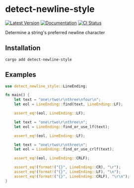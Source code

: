 # detect-newline-style

[![Latest Version](https://img.shields.io/crates/v/detect-newline-style.svg)](https://crates.io/crates/detect-newline-style)
[![Documentation](https://docs.rs/detect-newline-style/badge.svg)](https://docs.rs/detect-newline-style)
[![CI Status](https://github.com/busticated/rusty/actions/workflows/ci.yaml/badge.svg?branch=main)](https://github.com/busticated/rusty/actions)

Determine a string's preferred newline character

## Installation

```shell
cargo add detect-newline-style
```

## Examples

```rust
use detect_newline_style::LineEnding;

fn main() {
    let text = "one\rtwo\r\nthree\nfour\n";
    let eol = LineEnding::find(text, LineEnding::LF);

    assert_eq!(eol, LineEnding::LF);

    let text = "one\rtwo\r\nthree\n";
    let eol = LineEnding::find_or_use_lf(text);

    assert_eq!(eol, LineEnding::LF);

    let text = "one\rtwo\r\nthree\n";
    let eol = LineEnding::find_or_use_crlf(text);

    assert_eq!(eol, LineEnding::CRLF);

    assert_eq!(format!("{}", LineEnding::CR), "\r");
    assert_eq!(format!("{}", LineEnding::LF), "\n");
    assert_eq!(format!("{}", LineEnding::CRLF), "\r\n");
}
```

